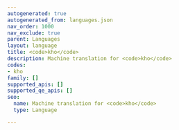 ```yaml
---
autogenerated: true
autogenerated_from: languages.json
nav_order: 1000
nav_exclude: true
parent: Languages
layout: language
title: <code>kho</code>
description: Machine translation for <code>kho</code>
codes:
- kho
family: []
supported_apis: []
supported_qe_apis: []
seo:
  name: Machine translation for <code>kho</code>
  type: Language

---
```


